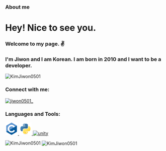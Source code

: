 ### About me

<h1 align="left">Hey! Nice to see you.</h1>
<h3 align="left">Welcome to my page. ✌</h3>
<h3 align="left">I'm Jiwon and I am Korean. I am born in 2010 and I want to be a developer.</h3>
<p align="left"> <img src="https://komarev.com/ghpvc/?username=KimJiwon0501&label=Profile%20views&color=0e75b6&style=flat" alt="KimJiwon0501" /> </p>

<h3 align="left">Connect with me:</h3>
<p align="left">
<a href="https://instagram.com/jiwon0501_" target="blank"><img align="center" src="https://raw.githubusercontent.com/rahuldkjain/github-profile-readme-generator/master/src/images/icons/Social/instagram.svg" alt="jiwon0501_" height="30" width="40" /></a>
</p>

<h3 align="left">Languages and Tools:</h3>
<p align="left"> <a href="https://www.cprogramming.com/" target="_blank" rel="noreferrer"> <img src="https://raw.githubusercontent.com/devicons/devicon/master/icons/c/c-original.svg" alt="c" width="40" height="40"/> </a> <a href="https://www.python.org" target="_blank" rel="noreferrer"> <img src="https://raw.githubusercontent.com/devicons/devicon/master/icons/python/python-original.svg" alt="python" width="40" height="40"/> </a> <a href="https://unity.com/" target="_blank" rel="noreferrer"> <img src="https://www.vectorlogo.zone/logos/unity3d/unity3d-icon.svg" alt="unity" width="40" height="40"/> </a> </p>


<p><img align="left" src="https://github-readme-stats.vercel.app/api/top-langs?username=KimJiwon0501&show_icons=true&locale=en&layout=compact" alt="KimJiwon0501" /></p>

<p>&nbsp;<img align="center" src="https://github-readme-stats.vercel.app/api?username=KimJiwon0501&show_icons=true&locale=en" alt="KimJiwon0501" /></p>
